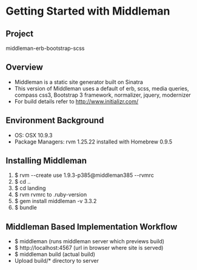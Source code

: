 # Getting Started with Middleman
## Project
middleman-erb-bootstrap-scss

## Overview
* Middleman is a static site generator built on Sinatra
* This version of Middleman uses a default of erb, scss, media queries, compass css3, Bootstrap 3 framework, normalizer, jquery, modernizer
* For build details refer to http://www.initializr.com/

## Environment Background
* OS: OSX 10.9.3
* Package Managers: rvm 1.25.22 installed with Homebrew 0.9.5

## Installing Middleman
1. $ rvm --create use 1.9.3-p385@middleman385 --rvmrc
1. $ cd ..
1. $ cd landing
1. $ rvm rvmrc to .ruby-version
1. $ gem install middleman -v 3.3.2
1. $ bundle

## Middleman Based Implementation Workflow
* $ middleman (runs middleman server which previews build)
* $ http://localhost:4567 (url in browser where site is served)
* $ middleman build (actual build)
* Upload build/* directory to server
